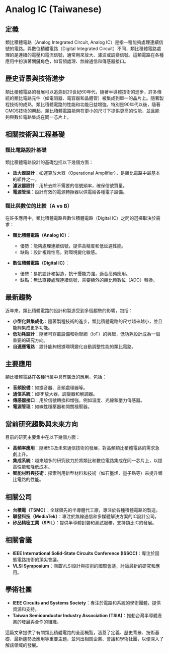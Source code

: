 # Analog IC (Taiwanese)

## 定義

類比積體電路（Analog Integrated Circuit, Analog IC）是指一種能夠處理連續信號的電路。與數位積體電路（Digital Integrated Circuit）不同，類比積體電路處理的是連續的電壓和電流信號，通常用來放大、濾波或調變信號。這類電路在各種應用中扮演著關鍵角色，如音頻處理、無線通信和傳感器接口。

## 歷史背景與技術進步

類比積體電路的發展可以追溯到20世紀60年代，隨著半導體技術的進步，許多傳統的類比電路元件（如電阻器、電容器和晶體管）被集成到單一的晶片上。隨著製程技術的成熟，類比積體電路的性能和功能日益增強。特別是90年代以後，隨著CMOS技術的興起，類比積體電路能夠在更小的尺寸下提供更高的性能，並且能夠與數位電路集成在同一芯片上。

## 相關技術與工程基礎

### 類比電路設計基礎

類比積體電路設計的基礎包括以下幾個方面：

- **放大器設計**：如運算放大器（Operational Amplifier），是類比電路中最基本的組件之一。
- **濾波器設計**：用於去除不需要的信號頻率，確保信號質量。
- **電源管理**：設計有效的電源轉換器以供電給各種電子設備。

### 類比與數位的比較（A vs B）

在許多應用中，類比積體電路與數位積體電路（Digital IC）之間的選擇取決於需求：

- **類比積體電路（Analog IC）**：
  - 優勢：能夠處理連續信號，提供高精度和低延遲性能。
  - 缺點：設計複雜性高，對環境變化敏感。

- **數位積體電路（Digital IC）**：
  - 優勢：易於設計和製造，抗干擾能力強，適合高頻應用。
  - 缺點：無法直接處理連續信號，需要額外的類比轉數位（ADC）轉換。

## 最新趨勢

近年來，類比積體電路的設計和製造受到多個趨勢的影響，包括：

- **小型化與集成化**：隨著製程技術的進步，類比積體電路的尺寸越來越小，並且能夠集成更多功能。
- **低功耗設計**：隨著可穿戴設備和物聯網（IoT）的興起，低功耗設計成為一個重要的研究方向。
- **自適應電路**：設計能夠根據環境變化自動調整性能的類比電路。

## 主要應用

類比積體電路在各種行業中具有廣泛的應用，包括：

- **音頻設備**：如擴音器、音頻處理器等。
- **通信系統**：如RF放大器、調變器和解調器。
- **傳感器接口**：用於信號轉換和增強，例如溫度、光線和壓力傳感器。
- **電源管理**：如線性穩壓器和開關穩壓器。

## 當前研究趨勢與未來方向

目前的研究主要集中在以下幾個方面：

- **高頻率應用**：隨著5G及未來通信技術的發展，對高頻類比積體電路的需求急劇上升。
- **集成系統**：越來越多的研究致力於將類比和數位電路集成在同一芯片上，以提高性能和降低成本。
- **智能材料與技術**：探索利用新型材料和技術（如石墨烯、量子點等）來提升類比電路的性能。

## 相關公司

- **台積電（TSMC）**：全球領先的半導體代工廠，專注於各種積體電路的製造。
- **聯發科技（MediaTek）**：專注於無線通信和多媒體解決方案的IC設計公司。
- **矽品精密工業（SPIL）**：提供半導體封裝和測試服務，支持類比IC的發展。

## 相關會議

- **IEEE International Solid-State Circuits Conference (ISSCC)**：專注於固態電路技術的頂尖會議。
- **VLSI Symposium**：涵蓋VLSI設計與技術的國際會議，討論最新的研究和應用。

## 學術社團

- **IEEE Circuits and Systems Society**：專注於電路和系統的學術團體，提供資源和支持。
- **Taiwan Semiconductor Industry Association (TSIA)**：推動台灣半導體產業的發展與合作的組織。 

這篇文章提供了有關類比積體電路的全面概覽，涵蓋了定義、歷史背景、技術基礎、最新趨勢及應用等重要主題，並列出相關企業、會議和學術社團，以便深入了解該領域的發展。